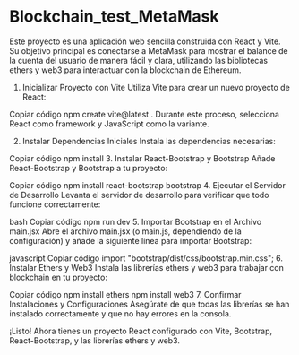# Blockchain_test_MetaMask
Este proyecto es una aplicación web sencilla construida con React y Vite. Su objetivo principal es conectarse a MetaMask para mostrar el balance de la cuenta del usuario de manera fácil y clara, utilizando las bibliotecas ethers y web3 para interactuar con la blockchain de Ethereum.

1. Inicializar Proyecto con Vite
Utiliza Vite para crear un nuevo proyecto de React:


Copiar código
npm create vite@latest .
Durante este proceso, selecciona React como framework y JavaScript como la variante.

2. Instalar Dependencias Iniciales
Instala las dependencias necesarias:


Copiar código
npm install
3. Instalar React-Bootstrap y Bootstrap
Añade React-Bootstrap y Bootstrap a tu proyecto:


Copiar código
npm install react-bootstrap bootstrap
4. Ejecutar el Servidor de Desarrollo
Levanta el servidor de desarrollo para verificar que todo funcione correctamente:

bash
Copiar código
npm run dev
5. Importar Bootstrap en el Archivo main.jsx
Abre el archivo main.jsx (o main.js, dependiendo de la configuración) y añade la siguiente línea para importar Bootstrap:

javascript
Copiar código
import "bootstrap/dist/css/bootstrap.min.css";
6. Instalar Ethers y Web3
Instala las librerías ethers y web3 para trabajar con blockchain en tu proyecto:


Copiar código
npm install ethers
npm install web3
7. Confirmar Instalaciones y Configuraciones
Asegúrate de que todas las librerías se han instalado correctamente y que no hay errores en la consola.

¡Listo! Ahora tienes un proyecto React configurado con Vite, Bootstrap, React-Bootstrap, y las librerías ethers y web3.
